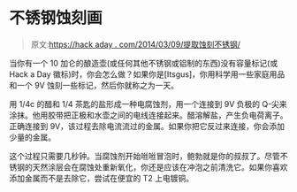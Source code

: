 # 不锈钢蚀刻画

> 原文:[https://hack aday . com/2014/03/09/提取蚀刻不锈钢/](https://hackaday.com/2014/03/09/fetching-etchings-for-stainless-steel/)

当你有一个 10 加仑的酿造壶(或任何其他不锈钢或铝制的东西)没有容量标记(或 Hack a Day 徽标)时，你会怎么做？如果你是[Itsgus]，你用科学用一些家庭用品和一个 9V 蚀刻一些标记，然后你就称之为一天。

用 1/4c 的醋和 1/4 茶匙的盐形成一种电腐蚀剂，用一个连接到 9V 负极的 Q-尖来涂抹。他用胶带把正极和水壶之间的电线连接起来。醋溶解盐，产生负电荷离子。正确连接到 9V，该过程去除电流流过的金属。如果你把它反过来连接，你会添加少量的金属。

这个过程只需要几秒钟。当腐蚀剂开始咝咝冒泡时，鲍勃就是你的叔叔了。尽管不锈钢的天然涂层会在腐蚀处重新氧化，你还是应该在冲泡之前清洗它。如果你喜欢添加金属而不是去除它，尝试在便宜的 T2 上电镀铜。